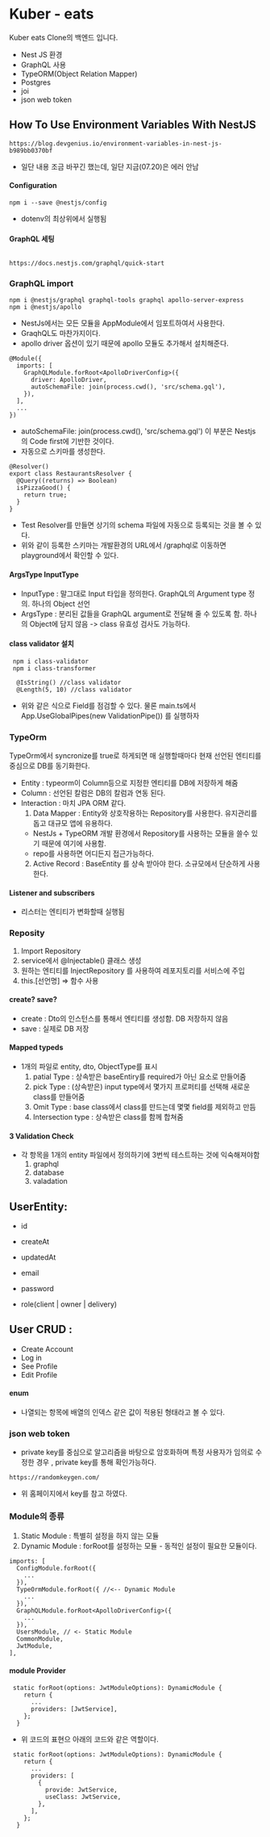 # Kuber - eats

Kuber eats Clone의 백엔드 입니다.

- Nest JS 환경
- GraphQL 사용
- TypeORM(Object Relation Mapper)
- Postgres
- joi
- json web token

## How To Use Environment Variables With NestJS

```
https://blog.devgenius.io/environment-variables-in-nest-js-b989bb0370bf
```

- 일단 내용 조금 바꾸긴 했는데, 일단 지금(07.20)은 에러 안남

#### Configuration

```
npm i --save @nestjs/config
```

- dotenv의 최상위에서 실행됨

#### GraphQL 세팅

```

https://docs.nestjs.com/graphql/quick-start

```

### GraphQL import

```
npm i @nestjs/graphql graphql-tools graphql apollo-server-express
npm i @nestjs/apollo
```

- NestJs에서는 모든 모듈을 AppModule에서 임포트하여서 사용한다.
- GraqhQL도 마찬가지이다.
- apollo driver 옵션이 있기 때문에 apollo 모듈도 추가해서 설치해준다.

```
@Module({
  imports: [
    GraphQLModule.forRoot<ApolloDriverConfig>({
      driver: ApolloDriver,
      autoSchemaFile: join(process.cwd(), 'src/schema.gql'),
    }),
  ],
  ...
})
```

- autoSchemaFile: join(process.cwd(), 'src/schema.gql') 이 부분은 Nestjs 의 Code first에 기반한 것이다.
- 자동으로 스키마를 생성한다.

```
@Resolver()
export class RestaurantsResolver {
  @Query((returns) => Boolean)
  isPizzaGood() {
    return true;
  }
}
```

- Test Resolver를 만들면 상기의 schema 파일에 자동으로 등록되는 것을 볼 수 있다.
- 위와 같이 등록한 스키마는 개발환경의 URL에서 /graphql로 이동하면 playground에서 확인할 수 있다.

#### ArgsType InputType

- InputType : 말그대로 Input 타입을 정의한다. GraphQL의 Argument type 정의. 하나의 Object 선언
- ArgsType : 분리된 값들을 GraphQL argument로 전달해 줄 수 있도록 함. 하나의 Object에 담지 않음 -> class 유효성 검사도 가능하다.

#### class validator 설치

```
 npm i class-validator
 npm i class-transformer
```

```
  @IsString() //class validator
  @Length(5, 10) //class validator
```

- 위와 같은 식으로 Field를 점검할 수 있다. 물론 main.ts에서 App.UseGlobalPipes(new ValidationPipe()) 를 실행하자

### TypeOrm

TypeOrm에서 syncronize를 true로 하게되면 매 실행할때마다 현재 선언된 엔티티를 중심으로 DB를 동기화한다.

- Entity : typeorm이 Column등으로 지정한 엔티티를 DB에 저장하게 해줌
- Column : 선언된 칼럼은 DB의 칼럼과 연동 된다.
- Interaction : 마치 JPA ORM 같다.
  1. Data Mapper : Entity와 상호작용하는 Repository를 사용한다. 유지관리를 돕고 대규모 앱에 유용하다.
  - NestJs + TypeORM 개발 환경에서 Repository를 사용하는 모듈을 쓸수 있기 때문에 여기에 사용함.
  - repo를 사용하면 어디든지 접근가능하다.
  2. Active Record : BaseEntity 를 상속 받아야 한다. 소규모에서 단순하게 사용한다.

#### Listener and subscribers

- 리스터는 엔티티가 변화할때 실행됨

### Reposity

1. Import Repository
2. service에서 @Injectable() 클래스 생성
3. 원하는 엔티티를 InjectRepository 를 사용하여 레포지토리를 서비스에 주입
4. this.[선언명] => 함수 사용

#### create? save?

- create : Dto의 인스턴스를 통해서 엔티티를 생성함. DB 저장하지 않음
- save : 실제로 DB 저장

#### Mapped typeds

- 1개의 파일로 entity, dto, ObjectType를 표시
  1. patial Type : 상속받은 baseEntiry를 required가 아닌 요소로 만들어줌
  2. pick Type : (상속받은) input type에서 몇가지 프로퍼티를 선택해 새로운 class를 만들어줌
  3. Omit Type : base class에서 class를 만드는데 몇몇 field를 제외하고 만듬
  4. Intersection type : 상속받은 class를 함께 합쳐줌

#### 3 Validation Check

- 각 항목을 1개의 entity 파일에서 정의하기에 3번씩 테스트하는 것에 익숙해져야함
  1. graphql
  2. database
  3. valadation

## UserEntity:

- id
- createAt
- updatedAt

- email
- password
- role(client | owner | delivery)

## User CRUD :

- Create Account
- Log in
- See Profile
- Edit Profile

#### enum

- 나열되는 항목에 배열의 인덱스 같은 값이 적용된 형태라고 볼 수 있다.

### json web token

- private key를 중심으로 알고리즘을 바탕으로 암호화하며 특정 사용자가 임의로 수정한 경우 , private key를 통해 확인가능하다.

```
https://randomkeygen.com/
```

- 위 홈페이지에서 key를 참고 하였다.

### Module의 종류

1. Static Module : 특별히 설정을 하지 않는 모듈
2. Dynamic Module : forRoot를 설정하는 모듈 - 동적인 설정이 필요한 모듈이다.

```
imports: [
  ConfigModule.forRoot({
    ...
  }),
  TypeOrmModule.forRoot({ //<-- Dynamic Module
    ...
  }),
  GraphQLModule.forRoot<ApolloDriverConfig>({
    ...
  }),
  UsersModule, // <- Static Module
  CommonModule,
  JwtModule,
],
```

#### module Provider

```
 static forRoot(options: JwtModuleOptions): DynamicModule {
    return {
      ...
      providers: [JwtService],
    };
  }
```

- 위 코드의 표현으 아래의 코드와 같은 역할이다.

```
 static forRoot(options: JwtModuleOptions): DynamicModule {
    return {
      ...
      providers: [
        {
          provide: JwtService,
          useClass: JwtService,
        },
      ],
    };
  }
```
